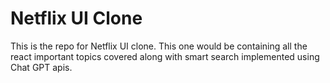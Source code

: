 # Netflix UI Clone
This is the repo for Netflix UI clone. This one would be containing all the react important topics covered along with smart search implemented using Chat GPT apis.
